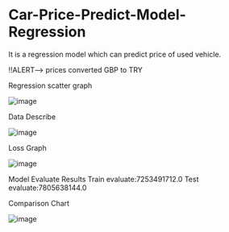 # Car-Price-Predict-Model-Regression
It is a regression model which can predict price of used vehicle.

!!ALERT--> prices converted GBP to TRY

Regression scatter graph

![image](https://user-images.githubusercontent.com/94220642/158058840-072721e2-9ffa-42d7-8613-44f11c02b27a.png)

Data Describe

![image](https://user-images.githubusercontent.com/94220642/158058996-e94fc900-5de4-4b7f-8ff2-8fe46f2f0830.png)


Loss Graph

![image](https://user-images.githubusercontent.com/94220642/158058894-3812a615-c790-4054-a250-5eeac6a90f2c.png)

Model Evaluate Results
Train evaluate:7253491712.0
Test evaluate:7805638144.0

Comparison Chart

![image](https://user-images.githubusercontent.com/94220642/158058944-1d837aef-633d-45f0-86a2-72c7f4bb85d8.png)
